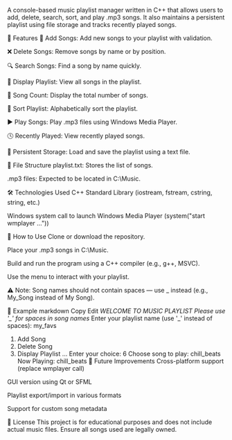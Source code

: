 A console-based music playlist manager written in C++ that allows users to add, delete, search, sort, and play .mp3 songs. It also maintains a persistent playlist using file storage and tracks recently played songs.

🚀 Features
🎼 Add Songs: Add new songs to your playlist with validation.

❌ Delete Songs: Remove songs by name or by position.

🔍 Search Songs: Find a song by name quickly.

📃 Display Playlist: View all songs in the playlist.

🔢 Song Count: Display the total number of songs.

🔁 Sort Playlist: Alphabetically sort the playlist.

▶️ Play Songs: Play .mp3 files using Windows Media Player.

🕓 Recently Played: View recently played songs.

📁 Persistent Storage: Load and save the playlist using a text file.

📂 File Structure
playlist.txt: Stores the list of songs.

.mp3 files: Expected to be located in C:\Music\.

🛠️ Technologies Used
C++ Standard Library (iostream, fstream, cstring, string, etc.)

Windows system call to launch Windows Media Player (system("start wmplayer ..."))

📝 How to Use
Clone or download the repository.

Place your .mp3 songs in C:\Music\.

Build and run the program using a C++ compiler (e.g., g++, MSVC).

Use the menu to interact with your playlist.

⚠️ Note: Song names should not contain spaces — use _ instead (e.g., My_Song instead of My Song).

📌 Example
markdown
Copy
Edit
*WELCOME TO MUSIC PLAYLIST*
*Please use '_' for spaces in song names*
Enter your playlist name (use '_' instead of spaces): my_favs

1. Add Song
2. Delete Song
3. Display Playlist
...
Enter your choice: 6
Choose song to play: chill_beats
Now Playing: chill_beats
📎 Future Improvements
Cross-platform support (replace wmplayer call)

GUI version using Qt or SFML

Playlist export/import in various formats

Support for custom song metadata

📄 License
This project is for educational purposes and does not include actual music files. Ensure all songs used are legally owned.
